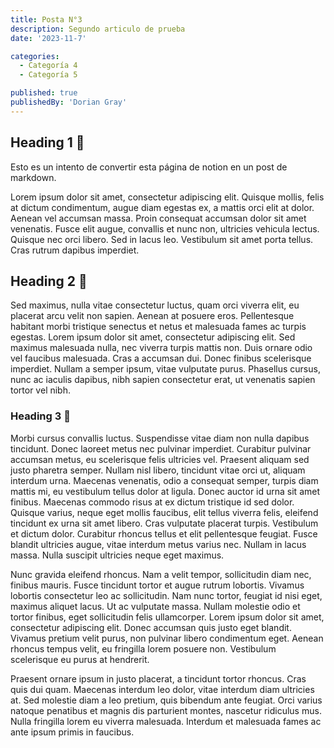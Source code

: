 ```yaml
---
title: Posta N°3
description: Segundo articulo de prueba
date: '2023-11-7'

categories:
  - Categoría 4
  - Categoría 5

published: true
publishedBy: 'Dorian Gray'
---
```


## Heading 1 🦊

Esto es un intento de convertir esta página de notion en un post de markdown.

Lorem ipsum dolor sit amet, consectetur adipiscing elit. Quisque mollis, felis at dictum condimentum, augue diam egestas ex, a mattis orci elit at dolor. Aenean vel accumsan massa. Proin consequat accumsan dolor sit amet venenatis. Fusce elit augue, convallis et nunc non, ultricies vehicula lectus. Quisque nec orci libero. Sed in lacus leo. Vestibulum sit amet porta tellus. Cras rutrum dapibus imperdiet.

## Heading 2 🐯

Sed maximus, nulla vitae consectetur luctus, quam orci viverra elit, eu placerat arcu velit non sapien. Aenean at posuere eros. Pellentesque habitant morbi tristique senectus et netus et malesuada fames ac turpis egestas. Lorem ipsum dolor sit amet, consectetur adipiscing elit. Sed maximus malesuada nulla, nec viverra turpis mattis non. Duis ornare odio vel faucibus malesuada. Cras a accumsan dui. Donec finibus scelerisque imperdiet. Nullam a semper ipsum, vitae vulputate purus. Phasellus cursus, nunc ac iaculis dapibus, nibh sapien consectetur erat, ut venenatis sapien tortor vel nibh.

### Heading 3 🐺

Morbi cursus convallis luctus. Suspendisse vitae diam non nulla dapibus tincidunt. Donec laoreet metus nec pulvinar imperdiet. Curabitur pulvinar accumsan metus, eu scelerisque felis ultricies vel. Praesent aliquam sed justo pharetra semper. Nullam nisl libero, tincidunt vitae orci ut, aliquam interdum urna. Maecenas venenatis, odio a consequat semper, turpis diam mattis mi, eu vestibulum tellus dolor at ligula. Donec auctor id urna sit amet finibus. Maecenas commodo risus at ex dictum tristique id sed dolor. Quisque varius, neque eget mollis faucibus, elit tellus viverra felis, eleifend tincidunt ex urna sit amet libero. Cras vulputate placerat turpis. Vestibulum et dictum dolor. Curabitur rhoncus tellus et elit pellentesque feugiat. Fusce blandit ultricies augue, vitae interdum metus varius nec. Nullam in lacus massa. Nulla suscipit ultricies neque eget maximus.

Nunc gravida eleifend rhoncus. Nam a velit tempor, sollicitudin diam nec, finibus mauris. Fusce tincidunt tortor et augue rutrum lobortis. Vivamus lobortis consectetur leo ac sollicitudin. Nam nunc tortor, feugiat id nisi eget, maximus aliquet lacus. Ut ac vulputate massa. Nullam molestie odio et tortor finibus, eget sollicitudin felis ullamcorper. Lorem ipsum dolor sit amet, consectetur adipiscing elit. Donec accumsan quis justo eget blandit. Vivamus pretium velit purus, non pulvinar libero condimentum eget. Aenean rhoncus tempus velit, eu fringilla lorem posuere non. Vestibulum scelerisque eu purus at hendrerit.

Praesent ornare ipsum in justo placerat, a tincidunt tortor rhoncus. Cras quis dui quam. Maecenas interdum leo dolor, vitae interdum diam ultricies at. Sed molestie diam a leo pretium, quis bibendum ante feugiat. Orci varius natoque penatibus et magnis dis parturient montes, nascetur ridiculus mus. Nulla fringilla lorem eu viverra malesuada. Interdum et malesuada fames ac ante ipsum primis in faucibus.
